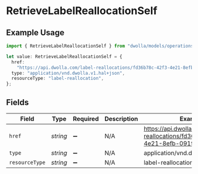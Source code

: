 # RetrieveLabelReallocationSelf

## Example Usage

```typescript
import { RetrieveLabelReallocationSelf } from "dwolla/models/operations";

let value: RetrieveLabelReallocationSelf = {
  href:
    "https://api.dwolla.com/label-reallocations/fd36b78c-42f3-4e21-8efb-09196fccbd21",
  type: "application/vnd.dwolla.v1.hal+json",
  resourceType: "label-reallocation",
};
```

## Fields

| Field                                                                           | Type                                                                            | Required                                                                        | Description                                                                     | Example                                                                         |
| ------------------------------------------------------------------------------- | ------------------------------------------------------------------------------- | ------------------------------------------------------------------------------- | ------------------------------------------------------------------------------- | ------------------------------------------------------------------------------- |
| `href`                                                                          | *string*                                                                        | :heavy_minus_sign:                                                              | N/A                                                                             | https://api.dwolla.com/label-reallocations/fd36b78c-42f3-4e21-8efb-09196fccbd21 |
| `type`                                                                          | *string*                                                                        | :heavy_minus_sign:                                                              | N/A                                                                             | application/vnd.dwolla.v1.hal+json                                              |
| `resourceType`                                                                  | *string*                                                                        | :heavy_minus_sign:                                                              | N/A                                                                             | label-reallocation                                                              |